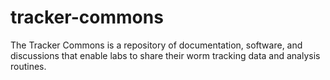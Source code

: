 # tracker-commons

The Tracker Commons is a repository of documentation, software, and discussions that enable labs to share their worm tracking data and analysis routines.
